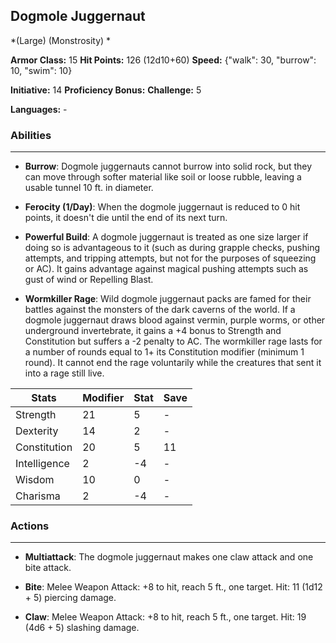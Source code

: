 ## Dogmole Juggernaut
*(Large) (Monstrosity) *

**Armor Class:** 15
**Hit Points:** 126 (12d10+60)
**Speed:** {"walk": 30, "burrow": 10, "swim": 10}

**Initiative:** 14
**Proficiency Bonus:**
**Challenge:** 5

**Languages:** -

### Abilities
 --- 
- **Burrow**: Dogmole juggernauts cannot burrow into solid rock, but they can move through softer material like soil or loose rubble, leaving a usable tunnel 10 ft. in diameter.

- **Ferocity (1/Day)**: When the dogmole juggernaut is reduced to 0 hit points, it doesn't die until the end of its next turn.

- **Powerful Build**: A dogmole juggernaut is treated as one size larger if doing so is advantageous to it (such as during grapple checks, pushing attempts, and tripping attempts, but not for the purposes of squeezing or AC). It gains advantage against magical pushing attempts such as gust of wind or Repelling Blast.

- **Wormkiller Rage**: Wild dogmole juggernaut packs are famed for their battles against the monsters of the dark caverns of the world. If a dogmole juggernaut draws blood against vermin, purple worms, or other underground invertebrate, it gains a +4 bonus to Strength and Constitution but suffers a -2 penalty to AC. The wormkiller rage lasts for a number of rounds equal to 1+ its Constitution modifier (minimum 1 round). It cannot end the rage voluntarily while the creatures that sent it into a rage still live.



| Stats | Modifier | Stat | Save
| ---- | ---- | ---- | ---- |
| Strength | 21 | 5 | - |
| Dexterity | 14 | 2 | - |
| Constitution | 20 | 5 | 11 |
| Intelligence | 2 | -4 | - |
| Wisdom | 10 | 0 | - |
| Charisma | 2 | -4 | - |

### Actions
 --- 
- **Multiattack**: The dogmole juggernaut makes one claw attack and one bite attack.

- **Bite**: Melee Weapon Attack: +8 to hit, reach 5 ft., one target. Hit: 11 (1d12 + 5) piercing damage.

- **Claw**: Melee Weapon Attack: +8 to hit, reach 5 ft., one target. Hit: 19 (4d6 + 5) slashing damage.

